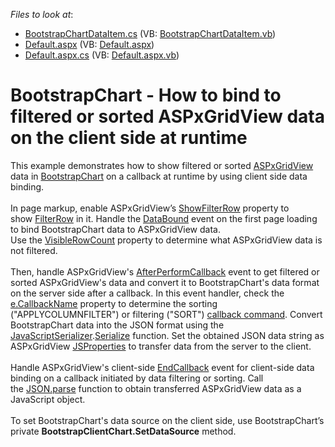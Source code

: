 <!-- default file list -->
*Files to look at*:

* [BootstrapChartDataItem.cs](./CS/App_Code/BootstrapChartDataItem.cs) (VB: [BootstrapChartDataItem.vb](./VB/App_Code/BootstrapChartDataItem.vb))
* [Default.aspx](./CS/Default.aspx) (VB: [Default.aspx](./VB/Default.aspx))
* [Default.aspx.cs](./CS/Default.aspx.cs) (VB: [Default.aspx.vb](./VB/Default.aspx.vb))
<!-- default file list end -->
# BootstrapChart - How to bind to filtered or sorted ASPxGridView data on the client side at runtime


<p>This example demonstrates how to show filtered or sorted <a href="https://documentation.devexpress.com/AspNet/DevExpress.Web.ASPxGridView.members">ASPxGridView</a> data in <a href="https://documentation.devexpress.com/AspNetBootstrap/DevExpress.Web.Bootstrap.BootstrapChart.members">BootstrapChart</a> on a callback at runtime by using client side data binding.<br><br>In page markup, enable ASPxGridView’s <a href="https://documentation.devexpress.com/AspNet/DevExpress.Web.ASPxGridViewSettings.ShowFilterRow.property">ShowFilterRow</a> property to show <a href="https://documentation.devexpress.com/AspNet/3753/ASP-NET-WebForms-Controls/Grid-View/Concepts/Data-Shaping-and-Manipulation/Filtering/Filter-Row">FilterRow</a> in it. Handle the <a href="https://documentation.devexpress.com/AspNet/DevExpress.Web.ASPxDataWebControlBase.DataBound.event">DataBound</a> event on the first page loading to bind BootstrapChart data to ASPxGridView data.<br>Use the <a href="https://documentation.devexpress.com/AspNet/DevExpress.Web.ASPxGridView.VisibleRowCount.property">VisibleRowCount</a> property to determine what ASPxGridView data is not filtered.<br><br>Then, handle ASPxGridView's <a href="https://documentation.devexpress.com/AspNet/DevExpress.Web.ASPxGridView.AfterPerformCallback.event">AfterPerformCallback</a> event to get filtered or sorted ASPxGridView's data and convert it to BootstrapChart's data format on the server side after a callback. In this event handler, check the <a href="https://documentation.devexpress.com/AspNet/DevExpress.Web.ASPxGridAfterPerformCallbackEventArgs.CallbackName.property">e.CallbackName</a> property to determine the sorting ("APPLYCOLUMNFILTER") or filtering ("SORT") <a href="https://documentation.devexpress.com/AspNet/DevExpress.Web.Scripts.ASPxClientBeginCallbackEventArgs.command.property">callback command</a>. Convert BootstrapChart data into the JSON format using the <a href="https://msdn.microsoft.com/en-us/library/system.web.script.serialization.javascriptserializer%28v=vs.110%29.aspx">JavaScriptSerializer</a>.<a href="https://msdn.microsoft.com/en-us/library/bb292287%28v=vs.110%29.aspx">Serialize</a> function. Set the obtained JSON data string as ASPxGridView <a href="https://documentation.devexpress.com/AspNet/11816/How-to-Access-Server-Data-on-the-Client-Side">JSProperties</a> to transfer data from the server to the client.<br><br>Handle ASPxGridView's client-side <a href="https://documentation.devexpress.com/AspNet/DevExpress.Web.Scripts.ASPxClientGridView.EndCallback.event">EndCallback</a> event for client-side data binding on a callback initiated by data filtering or sorting. Call the <a href="https://www.w3schools.com/js/js_json_parse.asp">JSON.parse</a> function to obtain transferred ASPxGridView data as a JavaScript object.<br><br>To set BootstrapChart's data source on the client side, use BootstrapChart’s private <strong>BootstrapClientChart.SetDataSource</strong> method.</p>

<br/>


